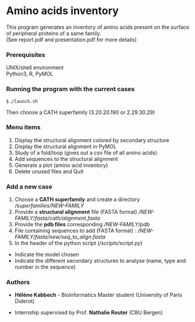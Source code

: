 
# Amino acids inventory
This program generates an inventory of amino acids present on the surface of peripheral proteins of a same family.<br />
(See report.pdf and presentation.pdf for more details)

### Prerequisites
UNIX/shell environment<br />
Python3, R, PyMOL

### Running the program with the current cases
```
$./launch.sh
```
Then choose a CATH superfamily (3.20.20.190 or 2.29.30.29)

### Menu items
1. Display the structural alignment colored by secondary structure
2. Display the structural alignment in PyMOL
3. Study of a fold/loop (gives out a csv file of all amino acids) 
4. Add sequences to the structural alignment
5. Generate a plot (amino acid inventory)
6. Delete unused files and Quit

### Add a new case
1. Choose a **CATH superfamily** and create a directory _/superfamilies/NEW-FAMILY_
2. Provide a **structural alignment** file (FASTA format) _/NEW-FAMILY/fasta/cath/alignment.fasta_
3. Provide the **pdb files** corresponding _/NEW-FAMILY/pdb_
4. File containing sequences to add (FASTA format) : _/NEW-FAMILY/fasta/new/seq_to_align.fasta_
5. In the header of the python script (_/scripts/script.py_)
* Indicate the model chosen
* Indicate the different secondary structures to analyse (name, type and number in the sequence)

### Authors

* **Hélène Kabbech** - Bioinformatics Master student (University of Paris Diderot)

* Internship supervised by Prof. **Nathalie Reuter** (CBU Bergen)
